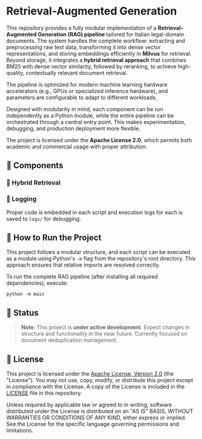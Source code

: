 # Retrieval-Augmented Generation

This repository provides a fully modular implementation of a **Retrieval-Augmented Generation (RAG) pipeline** tailored for Italian legal-domain documents. The system handles the complete workflow: extracting and preprocessing raw text data, transforming it into dense vector representations, and storing embeddings efficiently in **Milvus** for retrieval. Beyond storage, it integrates a **hybrid retrieval approach** that combines BM25 with dense vector similarity, followed by reranking, to achieve high-quality, contextually relevant document retrieval.  

The pipeline is optimized for modern machine learning hardware accelerators (e.g., GPUs or specialized inference hardware), and parameters are configurable to adapt to different workloads.

Designed with modularity in mind, each component can be run independently as a Python module, while the entire pipeline can be orchestrated through a central entry point. This makes experimentation, debugging, and production deployment more flexible.  

The project is licensed under the **Apache License 2.0**, which permits both academic and commercial usage with proper attribution.

## 🧱 Components

### 🔀 Hybrid Retrieval

### 📝 Logging

Proper code is embedded in each script and execution logs for each is saved to `logs/` for debugging.
 
## 🚀 How to Run the Project

This project follows a modular structure, and each script can be executed as a module using Python's `-m` flag from the repository's root directory. This approach ensures that relative imports are resolved correctly.  

To run the complete RAG pipeline (after installing all required dependencies), execute:

```
python -m main
```

## 🚧 Status

> **Note**: This project is **under active development**. Expect changes in structure and functionality in the near future. Currently focused on document deduplication management.

## 📄 License

This project is licensed under the [Apache License, Version 2.0](https://www.apache.org/licenses/LICENSE-2.0) (the "License"). You may not use, copy, modify, or distribute this project except in compliance with the License. A copy of the License is included in the [LICENSE](./LICENSE) file in this repository.

Unless required by applicable law or agreed to in writing, software distributed under the License is distributed on an "AS IS" BASIS, WITHOUT WARRANTIES OR CONDITIONS OF ANY KIND, either express or implied. See the License for the specific language governing permissions and limitations.
